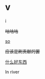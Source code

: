 # v
i

~~咕咕咕~~

[so](https://bilibili.com/video/BV1UP41147sj)

~~应该是刷贡献的罢~~

[什么好东西](https://github.com/Yv-gy/v/blob/ooo/pratise/a.cpp)

In river
